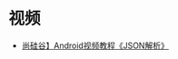 


# 视频

* [尚硅谷】Android视频教程《JSON解析》](https://www.bilibili.com/video/av22724233/?spm_id_from=333.788.videocard.3)
